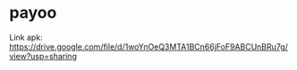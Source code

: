 # payoo

Link apk: https://drive.google.com/file/d/1woYnOeQ3MTA1BCn66jFoF9ABCUnBRu7g/view?usp=sharing
